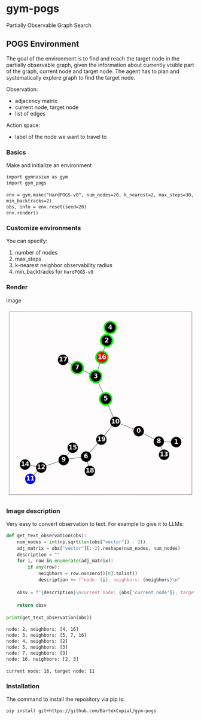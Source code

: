 # gym-pogs

Partially Observable Graph Search

## POGS Environment

The goal of the environment is to find and reach the target node in the partially observable graph, given the information about currently visible part of the graph, current node and target node. The agent has to plan and systematically explore graph to find the target node.

Observation:
- adjacency matrix
- current node, target node
- list of edges

Action space:
- label of the node we want to travel to

### Basics

Make and initialize an environment

```
import gymnasium as gym
import gym_pogs

env = gym.make("HardPOGS-v0", num_nodes=20, k_nearest=2, max_steps=30, min_backtracks=2)
obs, info = env.reset(seed=20)
env.render()
```

### Customize environments

You can specify:
1. number of nodes
2. max_steps
3. k-nearest neighbor observability radius
4. min_backtracks for `HardPOGS-v0`

### Render
image

![image](trajectory.gif)

### Image description

Very easy to convert observation to text. For example to give it to LLMs:

```python
def get_text_observation(obs):
    num_nodes = int(np.sqrt(len(obs["vector"]) - 2))
    adj_matrix = obs["vector"][:-2].reshape(num_nodes, num_nodes)
    description = ""
    for i, row in enumerate(adj_matrix):
        if any(row):
            neigbhors = row.nonzero()[0].tolist()
            description += f"node: {i}, neighbors: {neigbhors}\n"

    obsv = f"{description}\ncurrent node: {obs['current_node']}, target node: {obs['target_node']}"

    return obsv

print(get_text_observation(obs))
```

```
node: 2, neighbors: [4, 16]
node: 3, neighbors: [5, 7, 16]
node: 4, neighbors: [2]
node: 5, neighbors: [3]
node: 7, neighbors: [3]
node: 16, neighbors: [2, 3]

current node: 16, target node: 11
```

### Installation 
The command to install the repository via pip is:
```
pip install git+https://github.com/BartekCupial/gym-pogs
```